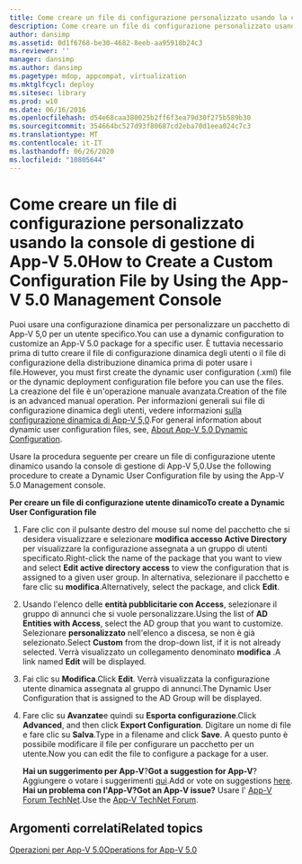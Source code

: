 ```yaml
---
title: Come creare un file di configurazione personalizzato usando la console di gestione di App-V 5.0
description: Come creare un file di configurazione personalizzato usando la console di gestione di App-V 5.0
author: dansimp
ms.assetid: 0d1f6768-be30-4682-8eeb-aa95918b24c3
ms.reviewer: ''
manager: dansimp
ms.author: dansimp
ms.pagetype: mdop, appcompat, virtualization
ms.mktglfcycl: deploy
ms.sitesec: library
ms.prod: w10
ms.date: 06/16/2016
ms.openlocfilehash: d54e68caa380025b2ff6f3ea79d30f275b589b30
ms.sourcegitcommit: 354664bc527d93f80687cd2eba70d1eea024c7c3
ms.translationtype: MT
ms.contentlocale: it-IT
ms.lasthandoff: 06/26/2020
ms.locfileid: "10805644"
---
```

# <span data-ttu-id="7e3b4-103">Come creare un file di configurazione personalizzato usando la console di gestione di App-V 5.0</span><span class="sxs-lookup"><span data-stu-id="7e3b4-103">How to Create a Custom Configuration File by Using the App-V 5.0 Management Console</span></span>


<span data-ttu-id="7e3b4-104">Puoi usare una configurazione dinamica per personalizzare un pacchetto di App-V 5,0 per un utente specifico.</span><span class="sxs-lookup"><span data-stu-id="7e3b4-104">You can use a dynamic configuration to customize an App-V 5.0 package for a specific user.</span></span> <span data-ttu-id="7e3b4-105">È tuttavia necessario prima di tutto creare il file di configurazione dinamica degli utenti o il file di configurazione della distribuzione dinamica prima di poter usare i file.</span><span class="sxs-lookup"><span data-stu-id="7e3b4-105">However, you must first create the dynamic user configuration (.xml) file or the dynamic deployment configuration file before you can use the files.</span></span> <span data-ttu-id="7e3b4-106">La creazione del file è un'operazione manuale avanzata.</span><span class="sxs-lookup"><span data-stu-id="7e3b4-106">Creation of the file is an advanced manual operation.</span></span> <span data-ttu-id="7e3b4-107">Per informazioni generali sui file di configurazione dinamica degli utenti, vedere informazioni [sulla configurazione dinamica di App-V 5,0](about-app-v-50-dynamic-configuration.md).</span><span class="sxs-lookup"><span data-stu-id="7e3b4-107">For general information about dynamic user configuration files, see, [About App-V 5.0 Dynamic Configuration](about-app-v-50-dynamic-configuration.md).</span></span>

<span data-ttu-id="7e3b4-108">Usare la procedura seguente per creare un file di configurazione utente dinamico usando la console di gestione di App-V 5,0.</span><span class="sxs-lookup"><span data-stu-id="7e3b4-108">Use the following procedure to create a Dynamic User Configuration file by using the App-V 5.0 Management console.</span></span>

**<span data-ttu-id="7e3b4-109">Per creare un file di configurazione utente dinamico</span><span class="sxs-lookup"><span data-stu-id="7e3b4-109">To create a Dynamic User Configuration file</span></span>**

1.  <span data-ttu-id="7e3b4-110">Fare clic con il pulsante destro del mouse sul nome del pacchetto che si desidera visualizzare e selezionare **modifica accesso Active Directory** per visualizzare la configurazione assegnata a un gruppo di utenti specificato.</span><span class="sxs-lookup"><span data-stu-id="7e3b4-110">Right-click the name of the package that you want to view and select **Edit active directory access** to view the configuration that is assigned to a given user group.</span></span> <span data-ttu-id="7e3b4-111">In alternativa, selezionare il pacchetto e fare clic su **modifica**.</span><span class="sxs-lookup"><span data-stu-id="7e3b4-111">Alternatively, select the package, and click **Edit**.</span></span>

2.  <span data-ttu-id="7e3b4-112">Usando l'elenco delle **entità pubblicitarie con Access**, selezionare il gruppo di annunci che si vuole personalizzare.</span><span class="sxs-lookup"><span data-stu-id="7e3b4-112">Using the list of **AD Entities with Access**, select the AD group that you want to customize.</span></span> <span data-ttu-id="7e3b4-113">Selezionare **personalizzato** nell'elenco a discesa, se non è già selezionato.</span><span class="sxs-lookup"><span data-stu-id="7e3b4-113">Select **Custom** from the drop-down list, if it is not already selected.</span></span> <span data-ttu-id="7e3b4-114">Verrà visualizzato un collegamento denominato **modifica** .</span><span class="sxs-lookup"><span data-stu-id="7e3b4-114">A link named **Edit** will be displayed.</span></span>

3.  <span data-ttu-id="7e3b4-115">Fai clic su **Modifica**.</span><span class="sxs-lookup"><span data-stu-id="7e3b4-115">Click **Edit**.</span></span> <span data-ttu-id="7e3b4-116">Verrà visualizzata la configurazione utente dinamica assegnata al gruppo di annunci.</span><span class="sxs-lookup"><span data-stu-id="7e3b4-116">The Dynamic User Configuration that is assigned to the AD Group will be displayed.</span></span>

4.  <span data-ttu-id="7e3b4-117">Fare clic su **Avanzate**e quindi su **Esporta configurazione**.</span><span class="sxs-lookup"><span data-stu-id="7e3b4-117">Click **Advanced**, and then click **Export Configuration**.</span></span> <span data-ttu-id="7e3b4-118">Digitare un nome di file e fare clic su **Salva**.</span><span class="sxs-lookup"><span data-stu-id="7e3b4-118">Type in a filename and click **Save**.</span></span> <span data-ttu-id="7e3b4-119">A questo punto è possibile modificare il file per configurare un pacchetto per un utente.</span><span class="sxs-lookup"><span data-stu-id="7e3b4-119">Now you can edit the file to configure a package for a user.</span></span>

    <span data-ttu-id="7e3b4-120">**Hai un suggerimento per App-V**?</span><span class="sxs-lookup"><span data-stu-id="7e3b4-120">**Got a suggestion for App-V**?</span></span> <span data-ttu-id="7e3b4-121">Aggiungere o votare i suggerimenti [qui](http://appv.uservoice.com/forums/280448-microsoft-application-virtualization).</span><span class="sxs-lookup"><span data-stu-id="7e3b4-121">Add or vote on suggestions [here](http://appv.uservoice.com/forums/280448-microsoft-application-virtualization).</span></span> **<span data-ttu-id="7e3b4-122">Hai un problema con l'App-V?</span><span class="sxs-lookup"><span data-stu-id="7e3b4-122">Got an App-V issue?</span></span>** <span data-ttu-id="7e3b4-123">Usare l' [App-V Forum TechNet](https://social.technet.microsoft.com/Forums/home?forum=mdopappv).</span><span class="sxs-lookup"><span data-stu-id="7e3b4-123">Use the [App-V TechNet Forum](https://social.technet.microsoft.com/Forums/home?forum=mdopappv).</span></span>

## <span data-ttu-id="7e3b4-124">Argomenti correlati</span><span class="sxs-lookup"><span data-stu-id="7e3b4-124">Related topics</span></span>


[<span data-ttu-id="7e3b4-125">Operazioni per App-V 5.0</span><span class="sxs-lookup"><span data-stu-id="7e3b4-125">Operations for App-V 5.0</span></span>](operations-for-app-v-50.md)

 

 





